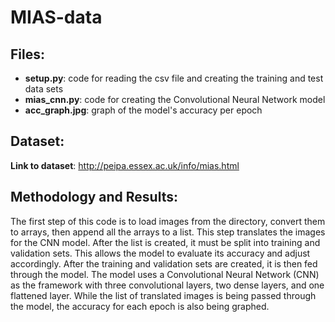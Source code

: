 # MIAS-data

## Files:
* __setup.py__: code for reading the csv file and creating the training and test data sets
* __mias_cnn.py__: code for creating the Convolutional Neural Network model
* __acc_graph.jpg__: graph of the model's accuracy per epoch

## Dataset:
__Link to dataset__: http://peipa.essex.ac.uk/info/mias.html

## Methodology and Results:
  The first step of this code is to load images from the directory, convert them to arrays, then append all the arrays to a list. This step translates the images for the CNN model. After the list is created, it must be split into training and validation sets. This allows the model to evaluate its accuracy and adjust accordingly. After the training and validation sets are created, it is then fed through the model. The model uses a Convolutional Neural Network (CNN) as the framework with three convolutional layers, two dense layers, and one flattened layer. While the list of translated images is being passed through the model, the accuracy for each epoch is also being graphed. 
